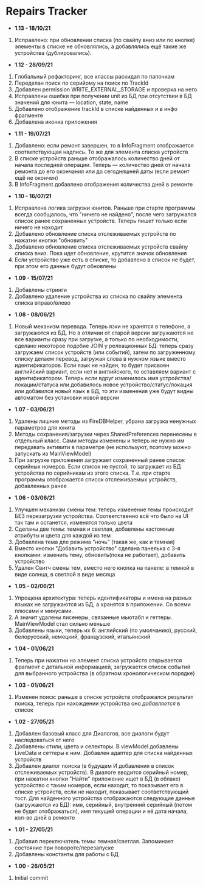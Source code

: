 # Repairs Tracker   

* <b>1.13 - 18/10/21</b>
1. Исправлено: при обновлении списка (по свайпу вниз или по кнопке) элементы в списке не обновлялись, а добавлялись ещё такие же устройства (дублировались).
* <b>1.12 - 28/09/21</b>
1. Глобальный рефакторинг, все классы раскидал по папочкам
2. Переделан поиск по серийому на поиск по TrackId
3. Добавлен permission WRITE_EXTERNAL_STORAGE и проверка на него
4. Исправлены ошибки при получении unit из БД при отсутствии в БД значений для юнита — location, state, name
5. Добавлено отображение trackId в списке найденных и в инфо фрагменте
6. Добавлена иконка приложения
* <b>1.11 - 19/07/21</b>
1. Добавлено: если ремонт завершен, то в InfoFragment отображается соответствующая надпись. То же для элемента списка устройств
2. В списке устройств раньше отображалось количество дней от начала последней операции. Теперь — количество дней от начала ремонта до его окончания или до сегодняшней даты (если ремонт ещё не окончен)
3. В InfoFragment добавлено отображения количества дней в ремонте   
* <b>1.10 - 16/07/21</b>
1. Исправлена логика загрузки юнитов. Раньше при старте программы всегда сообщалось, что "ничего не найдено", после чего загружался список ранее сохраненных устройств. Теперь пишет только если ничего не находит
2. Добавлено обновление списка отслеживаемых устройств по нажатии кнопки "обновить"
3. Добавлено обновление списка отслеживаемых устройств свайпу списка вниз. Пока идет обновление, крутится значок обновления
4. Если устройство уже есть в списке, то добавлено в список не будет, при этом его данные будут обновлены   
* <b>1.09 - 15/07/21</b>
1. Добавлены стринги
2. Добавлено удаление устройства из списка по свайпу элемента списка вправо/влево
* <b>1.08 - 08/06/21</b>
1. Новый механизм перевода. Теперь язки не хранятся в телефоне, а загружаются из БД. Но в отличии от старой версии загружаются не все варианты сразу при загрузке, а только по необходимости, сделано некоторое подобие JOIN у релеационных БД: теперь сразу загружаем список устройств (или событий), затем по загруженному списку делаем перевод, загружая слова в нужном языке вместо идентификаторов. Если язык не найден, то будет присвоен английский вариант, если нет и английского, то оставляем вариант с идентификатором. Теперь если вдруг изменилось имя устройства/локации/статуса или добавилось новое устройство/статус/локация или добавился новый язык в БД, то эти изменения уже будут видны автоматом без установки новой версии
* <b>1.07 - 03/06/21</b>
1. Удалены лишние методы из FireDBHelper, убрана загрузка ненужных параметров для юнита
2. Методы сохранения/загрузки через SharedPreferences перенесены в отдельный класс. Сами методы изменены и теперь не нужно им передавать активити в параметре (не используют, поэтому можно запускать из MainViewModel) 
3. При загрузке приложения загружает сохраненный ранее список серийных номеров. Если список не пустой, то загружает из БД устройства по серийникам из этого списка. Т.е. при старте программы отображается список отслеживаемых устройств, добавленных ранее
* <b>1.06 - 03/06/21</b>
1. Улучшен механизм смены тем: теперь изменение темы происходит БЕЗ перезагрузки устройства. Соответственно всё что было на UI так там и останется, изменятся только цвета
2. Сделаны две темы: темная и светлая, добавлены кастомные атрибуты и цвета для каждой из тем
3. Добавлена тема дле режима "ночь" (такая же, как и темная)
4. Вместо кнопки "Добавить устройство" сделана панелька с 3-я кнопками: изменить тему, обновить(пока не работает), добавить устройство
5. Удален Свитч смены тем, вместо него кнопка на панеле: в темной в виде солнца, в светлой в виде месяца
* <b>1.05 - 02/06/21</b>
1. Упрощена архитектура: теперь идентификаторы и имена на разных языках не загружаются из БД, а хранятся в приложении. Со всеми плюсами и минусами.
2. А значит удалены лисенеры, связанные мьютабл и геттеры. MainViewModel стал сильно меньше
3. Добавлены языки, теперь их 6: английский (по умолчанию), русский, белорусский, немецкий, французский, итальянский
* <b>1.04 - 01/06/21</b>
1. Теперь при нажатии на элемент списка устройств открывается фрагмент с детальной информацией, загружается список событий для выбранного устройства (в обратном хронологическом порядке)
* <b>1.03 - 01/06/21</b>
1. Изменен поиск: раньше в списке устройств отображался результат поиска, теперь при нахождении устройства оно <i>добавляется</i> в список
* <b>1.02 - 27/05/21</b>
1. Добавлен базовый класс для Диалогов, все диалоги будут наследоваться от него
2. Добавлены стили, цвета и селекторы. В viewModel добавлены LiveData и сеттеры к ним. Добавлен адаптер для списка найденных устройств
3. Добавлен диалог поиска (в будущем И добавления в список отслеживаемых устройств). В диалоге вводится серийный номер, при нажатии кнопки "Найти" приложение ищет в БД (в облаке) устройство с таким номеров, если находит, то показывает его в списке устройств, если не находит, показывает соответствующий тост. Для найденного устройства отображаются следующие данные (загружаются из БД): имя, серийный, внутренний серийный (потом не будет отображаться), имя текущей операции и её дата начала, кол-во дней в ремонте
* <b>1.01 - 27/05/21</b>
1. Добавил переключатель темы: темная/светлая. Запоминает состояние при повороте/перезапуске
2. Добавлены константы для работы с БД
* <b>1.00 - 26/05/21</b>
1. Initial commit
